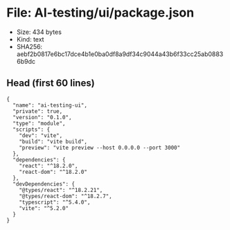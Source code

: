 # File: AI-testing/ui/package.json

- Size: 434 bytes
- Kind: text
- SHA256: aebf2b0817e6bc17dce4b1e0ba0df8a9df34c9044a43b6f33cc25ab08836b9dc

## Head (first 60 lines)

```
{
  "name": "ai-testing-ui",
  "private": true,
  "version": "0.1.0",
  "type": "module",
  "scripts": {
    "dev": "vite",
    "build": "vite build",
    "preview": "vite preview --host 0.0.0.0 --port 3000"
  },
  "dependencies": {
    "react": "^18.2.0",
    "react-dom": "^18.2.0"
  },
  "devDependencies": {
    "@types/react": "^18.2.21",
    "@types/react-dom": "^18.2.7",
    "typescript": "^5.4.0",
    "vite": "^5.2.0"
  }
}
```

